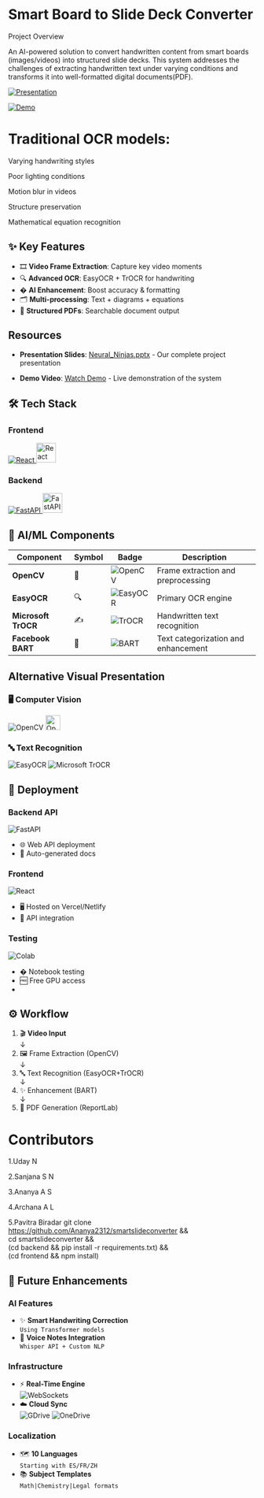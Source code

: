 #  Smart Board to Slide Deck Converter
Project Overview

An AI-powered solution to convert handwritten content from smart boards (images/videos) into structured slide decks. This system addresses the challenges of extracting handwritten text under varying conditions and transforms it into well-formatted digital documents(PDF).

[![Presentation](https://img.shields.io/badge/View-Presentation-FF5722?style=for-the-badge&logo=adobe-acrobat-reader&logoColor=white)](https://docs.google.com/presentation/d/1IcPPLynenFyypGG41a6aduPObdpG1rCB/edit?usp=sharing&ouid=107016641315213345291&rtpof=true&sd=true)

[![Demo](https://img.shields.io/badge/Watch-Demo-FF0000?style=for-the-badge&logo=youtube&logoColor=white)](https://drive.google.com/file/d/1InaBE2eqVDYx2xfHRz2M20sWVeFG6DVl/view?usp=sharing)
# Traditional OCR models:
Varying handwriting styles

Poor lighting conditions

Motion blur in videos

Structure preservation

Mathematical equation recognition
## ✨ Key Features
- 🎞️ **Video Frame Extraction**: Capture key video moments
- 🔍 **Advanced OCR**: EasyOCR + TrOCR for handwriting
- � **AI Enhancement**: Boost accuracy & formatting
- 🗂️ **Multi-processing**: Text + diagrams + equations
- 📄 **Structured PDFs**: Searchable document output
## Resources
- **Presentation Slides**: [Neural_Ninjas.pptx](https://docs.google.com/presentation/d/1IcPPLynenFyypGG41a6aduPObdpG1rCB/edit?usp=sharing&ouid=107016641315213345291&rtpof=true&sd=true
) - Our complete project presentation

- **Demo Video**: [Watch Demo](https://drive.google.com/file/d/1InaBE2eqVDYx2xfHRz2M20sWVeFG6DVl/view?usp=drive_link) - Live demonstration of the system
## 🛠️ Tech Stack

### Frontend
<p align="left">
  <a href="https://reactjs.org/" target="_blank" rel="noreferrer">
    <img src="https://img.shields.io/badge/-React-61DAFB?style=for-the-badge&logo=react&logoColor=white" alt="React">
    <img src="https://img.icons8.com/office/40/000000/react.png" alt="React" width="40" height="40"/>
  </a>
</p>

### Backend
<p align="left">
  <a href="https://fastapi.tiangolo.com/" target="_blank" rel="noreferrer">
    <img src="https://img.shields.io/badge/-FastAPI-009688?style=for-the-badge&logo=fastapi&logoColor=white" alt="FastAPI">
    <img src="https://fastapi.tiangolo.com/img/logo-margin/logo-teal.png" alt="FastAPI" width="40" height="40"/>
  </a>
</p>

## 🤖 AI/ML Components

| Component | Symbol | Badge | Description |
|-----------|--------|-------|-------------|
| **OpenCV** | 📸 | ![OpenCV](https://img.shields.io/badge/OpenCV-5C3EE8?style=flat&logo=opencv&logoColor=white) | Frame extraction and preprocessing |
| **EasyOCR** | 🔍 | ![EasyOCR](https://img.shields.io/badge/EasyOCR-00B0FF?style=flat&logo=python&logoColor=white) | Primary OCR engine |
| **Microsoft TrOCR** | ✍️ | ![TrOCR](https://img.shields.io/badge/TrOCR-0078D4?style=flat&logo=microsoft&logoColor=white) | Handwritten text recognition |
| **Facebook BART** | 📖 | ![BART](https://img.shields.io/badge/BART-4267B2?style=flat&logo=facebook&logoColor=white) | Text categorization and enhancement |

## Alternative Visual Presentation

### 🖥️ Computer Vision
<p align="left">
  <img src="https://img.shields.io/badge/OpenCV-5C3EE8?logo=opencv&logoColor=white" alt="OpenCV" title="Frame extraction">
  <img src="https://img.icons8.com/color/48/000000/opencv.png" width="30" alt="OpenCV">
</p>

### 🔤 Text Recognition
<p align="left">
  <img src="https://img.shields.io/badge/EasyOCR-00B0FF?logo=python&logoColor=white" alt="EasyOCR">
  <img src="https://img.shields.io/badge/TrOCR-0078D4?logo=microsoft&logoColor=white" alt="Microsoft TrOCR">
</p>

## 🚀 Deployment

### Backend API
![FastAPI](https://img.shields.io/badge/FastAPI-009688?logo=fastapi&logoColor=white)  
- 🌐 Web API deployment
- 📡 Auto-generated docs

### Frontend
![React](https://img.shields.io/badge/React-61DAFB?logo=react&logoColor=white)  
- 🖥️ Hosted on Vercel/Netlify
- 🔗 API integration

### Testing
![Colab](https://img.shields.io/badge/Colab-F9AB00?logo=google-colab&logoColor=white)  
- � Notebook testing
- 🆓 Free GPU access
- 

## ⚙️ Workflow
1. 🎬 **Video Input**  
   ↓  
2. 🖼️ Frame Extraction (OpenCV)  
   ↓  
3. 🔤 Text Recognition (EasyOCR+TrOCR)  
   ↓  
4. ✨ Enhancement (BART)  
   ↓  
5. 📑 PDF Generation (ReportLab)

# Contributors
1.Uday N

2.Sanjana S N

3.Ananya A S

4.Archana A L

5.Pavitra Biradar
git clone https://github.com/Ananya2312/smartslideconverter && \
cd smartslideconverter && \
(cd backend && pip install -r requirements.txt) && \
(cd frontend && npm install)

## 🚀 Future Enhancements

### AI Features
- ✨ **Smart Handwriting Correction**  
  `Using Transformer models`
- 🎤 **Voice Notes Integration**  
  `Whisper API + Custom NLP`

### Infrastructure
- ⚡ **Real-Time Engine**  
  ![WebSockets](https://img.shields.io/badge/-WebSockets-yellow)
- ☁️ **Cloud Sync**  
  ![GDrive](https://img.shields.io/badge/-Google_Drive-blue) ![OneDrive](https://img.shields.io/badge/-OneDrive-blue)

### Localization
- 🗺️ **10 Languages**  
  `Starting with ES/FR/ZH`
- 📚 **Subject Templates**  
  `Math|Chemistry|Legal formats`
